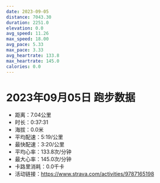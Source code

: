 ```yaml
---
date: 2023-09-05
distance: 7043.30
duration: 2251.0
elevation: 0.0
avg_speed: 11.26
max_speed: 18.00
avg_pace: 5.33
max_pace: 3.33
avg_heartrate: 133.8
max_heartrate: 145.0
calories: 0.0
---
```


# 2023年09月05日 跑步数据

- 距离：7.04公里
- 时长：0:37:31
- 海拔：0.0米
- 平均配速：5:19/公里
- 最快配速：3:20/公里
- 平均心率：133.8次/分钟
- 最大心率：145.0次/分钟
- 卡路里消耗：0.0千卡
- 活动链接：https://www.strava.com/activities/9787165198
